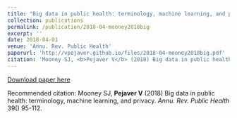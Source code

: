 ```yaml
---
title: "Big data in public health: terminology, machine learning, and privacy"
collection: publications
permalink: /publication/2018-04-mooney2018big
excerpt: ''
date: 2018-04-01
venue: 'Annu. Rev. Public Health'
paperurl: 'http://vpejaver.github.io/files/2018-04-mooney2018big.pdf'
citation: 'Mooney SJ, <b>Pejaver V</b> (2018) Big data in public health: terminology, machine learning, and privacy. <i>Annu. Rev. Public Health</i> 39() 95-112.'
---
```

[Download paper here](http://vpejaver.github.io/files/2018-04-mooney2018big.pdf)

Recommended citation: Mooney SJ, <b>Pejaver V</b> (2018) Big data in public health: terminology, machine learning, and privacy. <i>Annu. Rev. Public Health</i> 39() 95-112.
